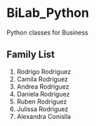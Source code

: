 # BiLab_Python
Python classes for Business

## Family List
1. Rodrigo Rodriguez
2. Camila Rodriguez
3. Andrea Rodriguez
4. Daniela Rodriguez
5. Ruben Rodriguez
6. Julissa Rodriguez
7. Alexandra Conislla
